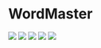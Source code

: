 # WordMaster

<img src = 'https://user-images.githubusercontent.com/103398618/188365792-66841aa5-1ad9-4490-8e60-a416e9f2d489.png'>
<img src = 'https://user-images.githubusercontent.com/103398618/188365795-3b3d40ca-e871-477c-92ee-c754bf0cd25f.png'>
<img src = 'https://user-images.githubusercontent.com/103398618/188570849-a4639a0a-6a5a-4895-9db8-a89660a19193.png'>
<img src = 'https://user-images.githubusercontent.com/103398618/188570862-936d3ab9-ff37-4185-972c-e02f5a826b51.png'>
<img src = 'https://user-images.githubusercontent.com/103398618/188570869-60c8be7b-0a3a-4ffe-9ee5-48a03460a1a4.png'>
